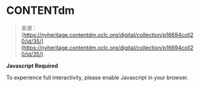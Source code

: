 <!--yml
category: 未分类
date: 2024-05-27 14:24:35
-->

# CONTENTdm

> 来源：[https://nyheritage.contentdm.oclc.org/digital/collection/p16694coll20/id/35/](https://nyheritage.contentdm.oclc.org/digital/collection/p16694coll20/id/35/)

**Javascript Required**

To experience full interactivity, please enable Javascript in your browser.